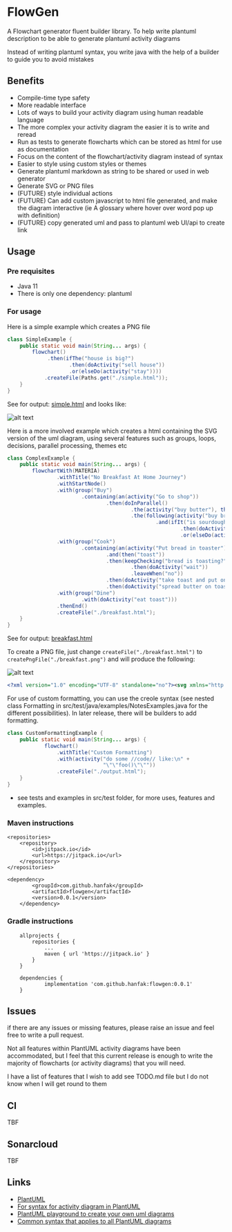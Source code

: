 # FlowGen

A Flowchart generator fluent builder library. To help write plantuml description to be able to generate plantuml activity diagrams

Instead of writing plantuml syntax, you write java with the help of a builder to guide you to avoid mistakes

## Benefits

- Compile-time type safety
- More readable interface
- Lots of ways to build your activity diagram using human readable language
- The more complex your activity diagram the easier it is to write and reread
- Run as tests to generate flowcharts which can be stored as html for use as documentation
- Focus on the content of the flowchart/activity diagram instead of syntax
- Easier to style using custom styles or themes
- Generate plantuml markdown as string to be shared or used in web generator
- Generate SVG or PNG files
- (FUTURE) style individual actions
- (FUTURE) Can add custom javascript to html file generated, and make the diagram interactive (ie A glossary where hover over word pop up with definition)
- (FUTURE) copy generated uml and pass to plantuml web UI/api to create link

## Usage

### Pre requisites

- Java 11
- There is only one dependency: plantuml

### For usage 

Here is a simple example which creates a PNG file

```java 
class SimpleExample {
    public static void main(String... args) {
        flowchart()
             .then(ifThe("house is big?")
                    .then(doActivity("sell house"))
                    .or(elseDo(activity("stay"))))
            .createFile(Paths.get("./simple.html"));
    }
}
```
See for output: [simple.html](docs/simple.html) and looks like: 

![alt text](docs/simple.png)


Here is a more involved example which creates a html containing the SVG version of the uml diagram, using several features such as groups, loops, decisions, parallel processing, themes etc

```java
class ComplexExample {
    public static void main(String... args) {
        flowchartWith(MATERIA)
                .withTitle("No Breakfast At Home Journey")
                .withStartNode()
                .with(group("Buy")
                        .containing(an(activity("Go to shop"))
                                .then(doInParallel()
                                        .the(activity("buy butter"), then("buy jam"))
                                        .the(following(activity("buy bread"))
                                                .and(ifIt("is sourdough bread?")
                                                        .then(doActivity("buy"))
                                                        .or(elseDo(activity("ask staff for bread"))))))))
                .with(group("Cook")
                        .containing(an(activity("Put bread in toaster"))
                                .and(then("toast"))
                                .then(keepChecking("bread is toasting?").is("yes")
                                        .then(doActivity("wait"))
                                        .leaveWhen("no"))
                                .then(doActivity("take toast and put on plate"))
                                .then(doActivity("spread butter on toast"))))
                .with(group("Dine")
                        .with(doActivity("eat toast")))
                .thenEnd()
                .createFile("./breakfast.html");
    } 
}
```
See for output: [breakfast.html](docs/breakfast.html)

To create a PNG file, just change `createFile("./breakfast.html")` to `createPngFile("./breakfast.png")` and will produce the following:

![alt text](docs/breakfast.png)

```xml
<?xml version="1.0" encoding="UTF-8" standalone="no"?><svg xmlns="http://www.w3.org/2000/svg" xmlns:xlink="http://www.w3.org/1999/xlink" contentStyleType="text/css" height="950px" preserveAspectRatio="none" style="width:405px;height:950px;background:#FFFFFF;" version="1.1" viewBox="0 0 405 950" width="405px" zoomAndPan="magnify"><defs><filter height="300%" id="f1luvia3l4d82t" width="300%" x="-1" y="-1"><feGaussianBlur result="blurOut" stdDeviation="2.0"/><feColorMatrix in="blurOut" result="blurOut2" type="matrix" values="0 0 0 0 0 0 0 0 0 0 0 0 0 0 0 0 0 0 .4 0"/><feOffset dx="4.0" dy="4.0" in="blurOut2" result="blurOut3"/><feBlend in="SourceGraphic" in2="blurOut3" mode="normal"/></filter></defs><g><rect fill="none" height="27.6094" id="_title" style="stroke:none;stroke-width:1.0;" width="223" x="89.75" y="15"/><text fill="#000000" font-family="sans-serif" font-size="14" font-weight="bold" lengthAdjust="spacing" textLength="213" x="94.75" y="34.5332">No Breakfast At Home Journey</text><ellipse cx="204.75" cy="58.6094" fill="#000000" filter="url(#f1luvia3l4d82t)" rx="10" ry="10" style="stroke:#000000;stroke-width:1.0;"/><rect fill="none" filter="url(#f1luvia3l4d82t)" height="325.8906" style="stroke:#000000;stroke-width:1.0;" width="377.5" x="11" y="78.6094"/><path d="M45,78.6094 L45,89.2188 L35,99.2188 L11,99.2188 " fill="none" style="stroke:#000000;stroke-width:1.0;"/><text fill="#000000" font-family="sans-serif" font-size="14" lengthAdjust="spacing" textLength="24" x="14" y="94.1426">Buy</text><rect fill="#FEFECE" filter="url(#f1luvia3l4d82t)" height="35.0938" rx="12.5" ry="12.5" style="stroke:#A80036;stroke-width:1.5;" width="80" x="164.75" y="116.2188"/><text fill="#000000" font-family="sans-serif" font-size="12" lengthAdjust="spacing" textLength="60" x="174.75" y="138.6758">Go to shop</text><rect fill="#000000" filter="url(#f1luvia3l4d82t)" height="6" rx="2.5" ry="2.5" style="stroke:#000000;stroke-width:1.0;" width="357.5" x="21" y="171.3125"/><rect fill="#FEFECE" filter="url(#f1luvia3l4d82t)" height="35.0938" rx="12.5" ry="12.5" style="stroke:#A80036;stroke-width:1.5;" width="73" x="33" y="229.3125"/><text fill="#000000" font-family="sans-serif" font-size="12" lengthAdjust="spacing" textLength="53" x="43" y="251.7695">buy butter</text><rect fill="#FEFECE" filter="url(#f1luvia3l4d82t)" height="35.0938" rx="12.5" ry="12.5" style="stroke:#A80036;stroke-width:1.5;" width="63" x="38" y="299.4063"/><text fill="#000000" font-family="sans-serif" font-size="12" lengthAdjust="spacing" textLength="43" x="48" y="321.8633">buy jam</text><rect fill="#FEFECE" filter="url(#f1luvia3l4d82t)" height="35.0938" rx="12.5" ry="12.5" style="stroke:#A80036;stroke-width:1.5;" width="74" x="198.5" y="197.3125"/><text fill="#000000" font-family="sans-serif" font-size="12" lengthAdjust="spacing" textLength="54" x="208.5" y="219.7695">buy bread</text><polygon fill="#FEFECE" filter="url(#f1luvia3l4d82t)" points="185.5,267.4063,285.5,267.4063,297.5,279.4063,285.5,291.4063,185.5,291.4063,173.5,279.4063,185.5,267.4063" style="stroke:#A80036;stroke-width:1.5;"/><text fill="#000000" font-family="sans-serif" font-size="11" lengthAdjust="spacing" textLength="100" x="185.5" y="283.9072">is sourdough bread?</text><rect fill="#FEFECE" filter="url(#f1luvia3l4d82t)" height="35.0938" rx="12.5" ry="12.5" style="stroke:#A80036;stroke-width:1.5;" width="39" x="144" y="301.4063"/><text fill="#000000" font-family="sans-serif" font-size="12" lengthAdjust="spacing" textLength="19" x="154" y="323.8633">buy</text><rect fill="#FEFECE" filter="url(#f1luvia3l4d82t)" height="35.0938" rx="12.5" ry="12.5" style="stroke:#A80036;stroke-width:1.5;" width="118" x="248.5" y="301.4063"/><text fill="#000000" font-family="sans-serif" font-size="12" lengthAdjust="spacing" textLength="98" x="258.5" y="323.8633">ask staff for bread</text><polygon fill="#FEFECE" filter="url(#f1luvia3l4d82t)" points="235.5,342.5,247.5,354.5,235.5,366.5,223.5,354.5,235.5,342.5" style="stroke:#A80036;stroke-width:1.5;"/><rect fill="#000000" filter="url(#f1luvia3l4d82t)" height="6" rx="2.5" ry="2.5" style="stroke:#000000;stroke-width:1.0;" width="357.5" x="21" y="386.5"/><rect fill="none" filter="url(#f1luvia3l4d82t)" height="383.9971" style="stroke:#000000;stroke-width:1.0;" width="184" x="112.75" y="414.5"/><path d="M155.75,414.5 L155.75,425.1094 L145.75,435.1094 L112.75,435.1094 " fill="none" style="stroke:#000000;stroke-width:1.0;"/><text fill="#000000" font-family="sans-serif" font-size="14" lengthAdjust="spacing" textLength="33" x="115.75" y="430.0332">Cook</text><rect fill="#FEFECE" filter="url(#f1luvia3l4d82t)" height="35.0938" rx="12.5" ry="12.5" style="stroke:#A80036;stroke-width:1.5;" width="127" x="141.25" y="452.1094"/><text fill="#000000" font-family="sans-serif" font-size="12" lengthAdjust="spacing" textLength="107" x="151.25" y="474.5664">Put bread in toaster</text><rect fill="#FEFECE" filter="url(#f1luvia3l4d82t)" height="35.0938" rx="12.5" ry="12.5" style="stroke:#A80036;stroke-width:1.5;" width="47" x="181.25" y="507.2031"/><text fill="#000000" font-family="sans-serif" font-size="12" lengthAdjust="spacing" textLength="27" x="191.25" y="529.6602">toast</text><rect fill="#FEFECE" filter="url(#f1luvia3l4d82t)" height="35.0938" rx="12.5" ry="12.5" style="stroke:#A80036;stroke-width:1.5;" width="42" x="183.75" y="619.2158"/><text fill="#000000" font-family="sans-serif" font-size="12" lengthAdjust="spacing" textLength="22" x="193.75" y="641.6729">wait</text><polygon fill="#FEFECE" filter="url(#f1luvia3l4d82t)" points="161.75,562.2969,247.75,562.2969,259.75,574.2969,247.75,586.2969,161.75,586.2969,149.75,574.2969,161.75,562.2969" style="stroke:#A80036;stroke-width:1.5;"/><text fill="#000000" font-family="sans-serif" font-size="11" lengthAdjust="spacing" textLength="18" x="208.75" y="597.7158">yes</text><text fill="#000000" font-family="sans-serif" font-size="11" lengthAdjust="spacing" textLength="86" x="161.75" y="578.7979">bread is toasting?</text><text fill="#000000" font-family="sans-serif" font-size="11" lengthAdjust="spacing" textLength="12" x="137.75" y="571.8799">no</text><rect fill="#FEFECE" filter="url(#f1luvia3l4d82t)" height="35.0938" rx="12.5" ry="12.5" style="stroke:#A80036;stroke-width:1.5;" width="164" x="122.75" y="696.3096"/><text fill="#000000" font-family="sans-serif" font-size="12" lengthAdjust="spacing" textLength="144" x="132.75" y="718.7666">take toast and put on plate</text><rect fill="#FEFECE" filter="url(#f1luvia3l4d82t)" height="35.0938" rx="12.5" ry="12.5" style="stroke:#A80036;stroke-width:1.5;" width="140" x="134.75" y="751.4033"/><text fill="#000000" font-family="sans-serif" font-size="12" lengthAdjust="spacing" textLength="120" x="144.75" y="773.8604">spread butter on toast</text><rect fill="none" filter="url(#f1luvia3l4d82t)" height="84.7031" style="stroke:#000000;stroke-width:1.0;" width="87" x="161.25" y="808.4971"/><path d="M200.25,808.4971 L200.25,819.1064 L190.25,829.1064 L161.25,829.1064 " fill="none" style="stroke:#000000;stroke-width:1.0;"/><text fill="#000000" font-family="sans-serif" font-size="14" lengthAdjust="spacing" textLength="29" x="164.25" y="824.0303">Dine</text><rect fill="#FEFECE" filter="url(#f1luvia3l4d82t)" height="35.0938" rx="12.5" ry="12.5" style="stroke:#A80036;stroke-width:1.5;" width="67" x="171.25" y="846.1064"/><text fill="#000000" font-family="sans-serif" font-size="12" lengthAdjust="spacing" textLength="47" x="181.25" y="868.5635">eat toast</text><ellipse cx="204.75" cy="923.2002" fill="#FFFFFF" filter="url(#f1luvia3l4d82t)" rx="10" ry="10" style="stroke:#000000;stroke-width:1.5;"/><line style="stroke:#000000;stroke-width:2.5;" x1="198.5628" x2="210.9372" y1="917.013" y2="929.3874"/><line style="stroke:#000000;stroke-width:2.5;" x1="210.9372" x2="198.5628" y1="917.013" y2="929.3874"/><line style="stroke:#A80036;stroke-width:1.5;" x1="69.5" x2="69.5" y1="264.4063" y2="299.4063"/><polygon fill="#A80036" points="65.5,289.4063,69.5,299.4063,73.5,289.4063,69.5,293.4063" style="stroke:#A80036;stroke-width:1.0;"/><line style="stroke:#A80036;stroke-width:1.5;" x1="173.5" x2="163.5" y1="279.4063" y2="279.4063"/><line style="stroke:#A80036;stroke-width:1.5;" x1="163.5" x2="163.5" y1="279.4063" y2="301.4063"/><polygon fill="#A80036" points="159.5,291.4063,163.5,301.4063,167.5,291.4063,163.5,295.4063" style="stroke:#A80036;stroke-width:1.0;"/><line style="stroke:#A80036;stroke-width:1.5;" x1="297.5" x2="307.5" y1="279.4063" y2="279.4063"/><line style="stroke:#A80036;stroke-width:1.5;" x1="307.5" x2="307.5" y1="279.4063" y2="301.4063"/><polygon fill="#A80036" points="303.5,291.4063,307.5,301.4063,311.5,291.4063,307.5,295.4063" style="stroke:#A80036;stroke-width:1.0;"/><line style="stroke:#A80036;stroke-width:1.5;" x1="163.5" x2="163.5" y1="336.5" y2="354.5"/><line style="stroke:#A80036;stroke-width:1.5;" x1="163.5" x2="223.5" y1="354.5" y2="354.5"/><polygon fill="#A80036" points="213.5,350.5,223.5,354.5,213.5,358.5,217.5,354.5" style="stroke:#A80036;stroke-width:1.0;"/><line style="stroke:#A80036;stroke-width:1.5;" x1="307.5" x2="307.5" y1="336.5" y2="354.5"/><line style="stroke:#A80036;stroke-width:1.5;" x1="307.5" x2="247.5" y1="354.5" y2="354.5"/><polygon fill="#A80036" points="257.5,350.5,247.5,354.5,257.5,358.5,253.5,354.5" style="stroke:#A80036;stroke-width:1.0;"/><line style="stroke:#A80036;stroke-width:1.5;" x1="235.5" x2="235.5" y1="232.4063" y2="267.4063"/><polygon fill="#A80036" points="231.5,257.4063,235.5,267.4063,239.5,257.4063,235.5,261.4063" style="stroke:#A80036;stroke-width:1.0;"/><line style="stroke:#A80036;stroke-width:1.5;" x1="69.5" x2="69.5" y1="177.3125" y2="229.3125"/><polygon fill="#A80036" points="65.5,219.3125,69.5,229.3125,73.5,219.3125,69.5,223.3125" style="stroke:#A80036;stroke-width:1.0;"/><line style="stroke:#A80036;stroke-width:1.5;" x1="235.5" x2="235.5" y1="177.3125" y2="197.3125"/><polygon fill="#A80036" points="231.5,187.3125,235.5,197.3125,239.5,187.3125,235.5,191.3125" style="stroke:#A80036;stroke-width:1.0;"/><line style="stroke:#A80036;stroke-width:1.5;" x1="69.5" x2="69.5" y1="334.5" y2="386.5"/><polygon fill="#A80036" points="65.5,376.5,69.5,386.5,73.5,376.5,69.5,380.5" style="stroke:#A80036;stroke-width:1.0;"/><line style="stroke:#A80036;stroke-width:1.5;" x1="235.5" x2="235.5" y1="366.5" y2="386.5"/><polygon fill="#A80036" points="231.5,376.5,235.5,386.5,239.5,376.5,235.5,380.5" style="stroke:#A80036;stroke-width:1.0;"/><line style="stroke:#A80036;stroke-width:1.5;" x1="204.75" x2="204.75" y1="151.3125" y2="171.3125"/><polygon fill="#A80036" points="200.75,161.3125,204.75,171.3125,208.75,161.3125,204.75,165.3125" style="stroke:#A80036;stroke-width:1.0;"/><line style="stroke:#A80036;stroke-width:1.5;" x1="204.75" x2="204.75" y1="68.6094" y2="116.2188"/><polygon fill="#A80036" points="200.75,106.2188,204.75,116.2188,208.75,106.2188,204.75,110.2188" style="stroke:#A80036;stroke-width:1.0;"/><line style="stroke:#A80036;stroke-width:1.5;" x1="204.75" x2="204.75" y1="487.2031" y2="507.2031"/><polygon fill="#A80036" points="200.75,497.2031,204.75,507.2031,208.75,497.2031,204.75,501.2031" style="stroke:#A80036;stroke-width:1.0;"/><line style="stroke:#A80036;stroke-width:1.5;" x1="204.75" x2="204.75" y1="586.2969" y2="619.2158"/><polygon fill="#A80036" points="200.75,609.2158,204.75,619.2158,208.75,609.2158,204.75,613.2158" style="stroke:#A80036;stroke-width:1.0;"/><line style="stroke:#A80036;stroke-width:1.5;" x1="204.75" x2="204.75" y1="654.3096" y2="664.3096"/><line style="stroke:#A80036;stroke-width:1.5;" x1="204.75" x2="271.75" y1="664.3096" y2="664.3096"/><polygon fill="#A80036" points="267.75,627.8447,271.75,617.8447,275.75,627.8447,271.75,623.8447" style="stroke:#A80036;stroke-width:1.5;"/><line style="stroke:#A80036;stroke-width:1.5;" x1="271.75" x2="271.75" y1="574.2969" y2="664.3096"/><line style="stroke:#A80036;stroke-width:1.5;" x1="271.75" x2="259.75" y1="574.2969" y2="574.2969"/><polygon fill="#A80036" points="269.75,570.2969,259.75,574.2969,269.75,578.2969,265.75,574.2969" style="stroke:#A80036;stroke-width:1.0;"/><line style="stroke:#A80036;stroke-width:1.5;" x1="149.75" x2="137.75" y1="574.2969" y2="574.2969"/><polygon fill="#A80036" points="133.75,613.8447,137.75,623.8447,141.75,613.8447,137.75,617.8447" style="stroke:#A80036;stroke-width:1.5;"/><line style="stroke:#A80036;stroke-width:1.5;" x1="137.75" x2="137.75" y1="574.2969" y2="676.3096"/><line style="stroke:#A80036;stroke-width:1.5;" x1="137.75" x2="204.75" y1="676.3096" y2="676.3096"/><line style="stroke:#A80036;stroke-width:1.5;" x1="204.75" x2="204.75" y1="676.3096" y2="696.3096"/><polygon fill="#A80036" points="200.75,686.3096,204.75,696.3096,208.75,686.3096,204.75,690.3096" style="stroke:#A80036;stroke-width:1.0;"/><line style="stroke:#A80036;stroke-width:1.5;" x1="204.75" x2="204.75" y1="542.2969" y2="562.2969"/><polygon fill="#A80036" points="200.75,552.2969,204.75,562.2969,208.75,552.2969,204.75,556.2969" style="stroke:#A80036;stroke-width:1.0;"/><line style="stroke:#A80036;stroke-width:1.5;" x1="204.75" x2="204.75" y1="731.4033" y2="751.4033"/><polygon fill="#A80036" points="200.75,741.4033,204.75,751.4033,208.75,741.4033,204.75,745.4033" style="stroke:#A80036;stroke-width:1.0;"/><line style="stroke:#A80036;stroke-width:1.5;" x1="204.75" x2="204.75" y1="392.5" y2="452.1094"/><polygon fill="#A80036" points="200.75,442.1094,204.75,452.1094,208.75,442.1094,204.75,446.1094" style="stroke:#A80036;stroke-width:1.0;"/><line style="stroke:#A80036;stroke-width:1.5;" x1="204.75" x2="204.75" y1="786.4971" y2="846.1064"/><polygon fill="#A80036" points="200.75,836.1064,204.75,846.1064,208.75,836.1064,204.75,840.1064" style="stroke:#A80036;stroke-width:1.0;"/><line style="stroke:#A80036;stroke-width:1.5;" x1="204.75" x2="204.75" y1="881.2002" y2="913.2002"/><polygon fill="#A80036" points="200.75,903.2002,204.75,913.2002,208.75,903.2002,204.75,907.2002" style="stroke:#A80036;stroke-width:1.0;"/><!--MD5=[4cc6d6415dd58358b7a1ff7b87e0153b]
```

For use of custom formatting, you can use the creole syntax (see nested class Formatting in src/test/java/examples/NotesExamples.java for the different possibilities). In later release, there will be builders to add formatting.

```java 
class CustomFormattingExample {
    public static void main(String... args) {
            flowchart()
                .withTitle("Custom Formatting")
                .with(activity("do some //code// like:\n" +
                               "\"\"foo()\"\""))
                .createFile("./output.html");
    }
}
```
- see tests and examples in src/test folder, for more uses, features and examples.

### Maven instructions

```
<repositories>
    <repository>
        <id>jitpack.io</id>
        <url>https://jitpack.io</url>
    </repository>
</repositories>

<dependency>
	    <groupId>com.github.hanfak</groupId>
	    <artifactId>flowgen</artifactId>
	    <version>0.0.1</version>
	</dependency>
```

### Gradle instructions

```
	allprojects {
		repositories {
			...
			maven { url 'https://jitpack.io' }
		}
	}
	
	dependencies {
	        implementation 'com.github.hanfak:flowgen:0.0.1'
	}
```

## Issues 

if there are any issues or missing features, please raise an issue and feel free to write a pull request.

Not all features within PlantUML activity diagrams have been accommodated, but I feel that this current release is enough to write the majority of flowcharts (or activity diagrams) that you will need.

I have a list of features that I wish to add see TODO.md file but I do not know when I will get round to them

## CI

TBF

## Sonarcloud

TBF

## Links

- [PlantUML](https://plantuml.com/)
- [For syntax for activity diagram in PlantUML](https://plantuml.com/activity-diagram-beta)
- [PlantUML playground to create your own uml diagrams](http://www.plantuml.com/plantuml/uml)
- [Common syntax that applies to all PlantUML diagrams](https://plantuml.com/commons)
